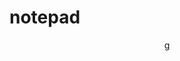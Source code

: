 # notepad
<!DOCTYPE html>
<html lang="en">
<head>
  <meta charset="UTF-8">
  <title>page1</title>
  <link rel="stylesheet" href="style.css">
</head>
<body>
  <header>
    <a href="#" class="logo">g</a>
  </header>
</body>
</html>
